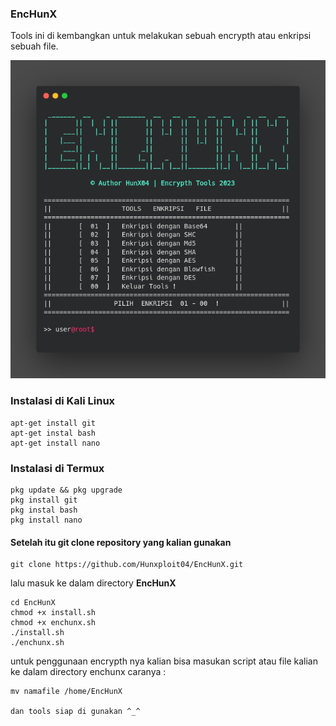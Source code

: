 ### EncHunX
Tools ini di kembangkan untuk melakukan sebuah encrypth atau enkripsi sebuah file. 

<img src="https://github.com/Hunxploit04/EncHunX/blob/main/enchun.png">

### Instalasi di Kali Linux
```
apt-get install git
apt-get instal bash
apt-get install nano 
```
### Instalasi di Termux
```
pkg update && pkg upgrade
pkg install git
pkg instal bash
pkg install nano 
```

#### Setelah itu git clone repository yang kalian gunakan
```
git clone https://github.com/Hunxploit04/EncHunX.git
```

lalu masuk ke dalam directory **EncHunX**
```
cd EncHunX
chmod +x install.sh 
chmod +x enchunx.sh
./install.sh
./enchunx.sh
```
untuk penggunaan encrypth nya kalian bisa masukan script atau file kalian ke dalam directory enchunx caranya :
```
mv namafile /home/EncHunX 

dan tools siap di gunakan ^_^
